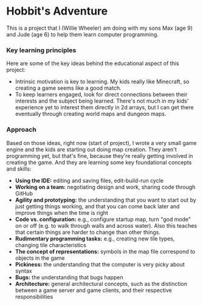 # Hobbit's Adventure

This is a project that I (Willie Wheeler) am doing with my sons Max (age 9) and Jude (age 6) to help them learn computer programming.

### Key learning principles

Here are some of the key ideas behind the educational aspect of this project:

* Intrinsic motivation is key to learning. My kids really like Minecraft, so creating a game seems like a good match.
* To keep learners engaged, look for direct connections between their interests and the subject being learned. There's not much in my kids' experience yet to interest them directly in 2d arrays, but I can get there eventually through creating world maps and dungeon maps.

### Approach

Based on those ideas, right now (start of project), I wrote a very small game engine and the kids are starting out doing map creation. They aren't programming yet, but that's fine, because they're really getting involved in creating the game. And they are learning some key foundational concepts and skills:

* **Using the IDE:** editing and saving files, edit-build-run cycle
* **Working on a team:** negotiating design and work, sharing code through GitHub
* **Agility and prototyping:** the understanding that you want to start out by just getting things working, and that you can come back later and improve things when the time is right
* **Code vs. configuration:** e.g., configure startup map, turn "god mode" on or off (e.g. to walk through walls and across water). Also this teaches that certain things are harder to change than other things.
* **Rudimentary programming tasks:** e.g., creating new tile types, changing tile characteristics
* **The concept of representations:** symbols in the map file correspond to objects in the game
* **Pickiness:** the understanding that the computer is very picky about syntax
* **Bugs:** the understanding that bugs happen
* **Architecture:** general architectural concepts, such as the distinction between a game server and game clients, and their respective responsibilities
